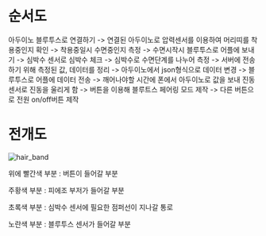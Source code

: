 # 순서도

아두이노 블루투스로 연결하기 -> 연결된 아두이노로 압력센서를 이용하여 머리띠를 착용중인지 확인 -> 착용중일시 수면중인지 측정 -> 수면시작시 블루투스로 어플에 보내기 -> 심박수 센서로 심박수 체크 -> 심박수로 수면단계를 나누어 측정 -> 서버에 전송하기 위해 측정된 값, 데이터를 정리 -> 아두이노에서 json형식으로 데이터 변경 -> 블루투스로 어플에 데이터 전송 -> 깨어나야할 시간에 폰에서 아두이노로 값을 보내 진동센서로 진동을 울리게 함 -> 버튼을 이용해 블루트스 페어링 모드 제작 -> 다른 버튼으로 전원 on/off버튼 제작 

# 전개도

![hair_band](C:\Users\user\OneDrive\문서\GitHub\2019-miniSW-Hackathon\embedded\image\hair_band.png)

위에 빨간색 부분 : 버튼이 들어갈 부분

주황색 부분 : 피에조 부저가 들어갈 부분

초록색 부분 : 심박수 센서에 필요한 점퍼선이 지나갈 통로

노란색 부분 : 블루투스 센서가 들어갈 부분


